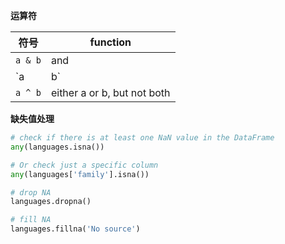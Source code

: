 **运算符**

| 符号    | function                    |
| ------- | --------------------------- |
| `a & b` | and                         |
| `a | b` | or                          |
| `a ^ b` | either a or b, but not both |

**缺失值处理**

```python
# check if there is at least one NaN value in the DataFrame
any(languages.isna())

# Or check just a specific column
any(languages['family'].isna())

# drop NA
languages.dropna()

# fill NA
languages.fillna('No source')
```

